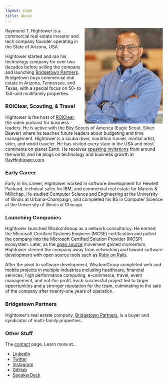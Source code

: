 ```yaml
---
layout: page
title: About
---
```


<img style="margin-left:10px" align="right" src="/images/RayHightower_Sep2021_Phoenix_AZ_USA.jpg" width="250" alt="Ray Hightower in Phoenix, AZ, USA. September 2021." title="Ray Hightower in Phoenix, AZ, USA. September 2021." />

Raymond T. Hightower is a commercial real estate investor and tech company founder operating in the State of Arizona, USA. 

Hightower started and ran his technology company for over two decades before selling the company and launching [Bridgetown Partners](https://BridgetownPartners.com). Bridgetown buys commercial real estate in Arizona, Tennessee, and Texas, with a special focus on 50- to 150-unit multifamily properties.

### ROIClear, Scouting, & Travel

Hightower is the host of [ROIClear](https://ROIClear.com), the video podcast for business leaders. He is active with the Boy Scouts of America (Eagle Scout, Silver Beaver) where he teaches future leaders about budgeting and time management. Hightower is a scuba diver, marathon runner, martial artist, skier, and world traveler. He has visited every state in the USA and most continents on planet Earth. He receives [speaking invitations](/speaking) from around the world, and he blogs on technology and business growth at [RayHightower.com](/).

### Early Career

Early in his career, Hightower worked in software development for Hewlett Packard, technical sales for IBM, and commercial real estate for Marcus & Millichap. He studied Computer Science and Engineering at the University of Illinois at Urbana-Champaign, and completed his BS in Computer Science at the University of Illinois at Chicago.

### Launching Companies

Hightower launched WisdomGroup as a network consultancy. He earned the Microsoft Certified Systems Engineer (MCSE) certification and pulled the company into the Microsoft Certified Solution Provider (MCSP) ecosystem. Later, as the [open source](/blog/2014/02/22/what-is-open-source/) movement gained momentum, Hightower steered the company away from networking and toward software development with open source tools such as [Ruby on Rails](/blog/2017/07/25/a-business-view-of-ruby-on-rails/).

After the pivot to software development, WisdomGroup completed web and mobile projects in multiple industries including healthcare, financial services, high performance computing, e-commerce, travel, event management, and not-for-profit. Each successful project led to larger opportunities and a stronger reputation for the team, culminating in the sale of the company after twenty-one years of operation.

### Bridgetown Partners

Hightower’s real estate company, [Bridgetown Partners](https://BridgetownPartners.com), is a buyer and syndicator of multi-family properties.


### Other Stuff

The [contact](/contact) page. Learn more at…

* [LinkedIn](https://linkedin.com/in/rayhightower)
* [Twitter](https://twitter.com/rayhightower)
* [Instagram](https://instagram.com/rayhightower)
* [GitHub](https://github.com/rayhightower)
* [SpeakerDeck](https://speakerdeck.com/rayhightower)

